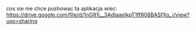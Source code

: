 cos sie nie chce pushowac ta aplikacja wiec:
https://drive.google.com/file/d/1nG81i__3AdlaaeIkpT1ff808BASfXo_j/view?usp=sharing
